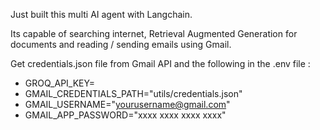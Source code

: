 Just built this multi AI agent with Langchain.

Its capable of searching internet, Retrieval Augmented Generation for documents and reading / sending emails using Gmail.

Get credentials.json file from Gmail API and the following in the .env file : 


- GROQ_API_KEY=
- GMAIL_CREDENTIALS_PATH="utils/credentials.json"
- GMAIL_USERNAME="yourusername@gmail.com"
- GMAIL_APP_PASSWORD="xxxx xxxx xxxx xxxx"

